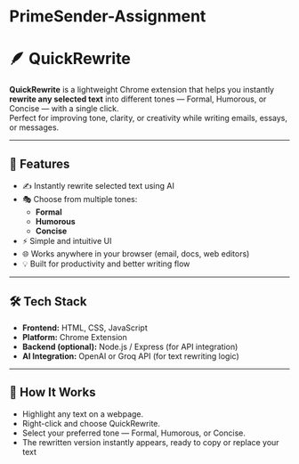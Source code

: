 ﻿# PrimeSender-Assignment

# 🪶 QuickRewrite

**QuickRewrite** is a lightweight Chrome extension that helps you instantly **rewrite any selected text** into different tones — Formal, Humorous, or Concise — with a single click.  
Perfect for improving tone, clarity, or creativity while writing emails, essays, or messages.

---

## 🚀 Features

- ✍️ Instantly rewrite selected text using AI  
- 🎭 Choose from multiple tones:
  - **Formal**
  - **Humorous**
  - **Concise**
- ⚡ Simple and intuitive UI
- 🌐 Works anywhere in your browser (email, docs, web editors)
- 💡 Built for productivity and better writing flow

---

## 🛠️ Tech Stack

- **Frontend:** HTML, CSS, JavaScript  
- **Platform:** Chrome Extension  
- **Backend (optional):** Node.js / Express (for API integration)  
- **AI Integration:** OpenAI or Groq API (for text rewriting logic)

---

## 🧠 How It Works

- Highlight any text on a webpage.
- Right-click and choose QuickRewrite.
- Select your preferred tone — Formal, Humorous, or Concise.
- The rewritten version instantly appears, ready to copy or replace your text
